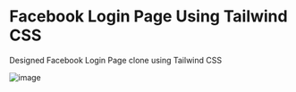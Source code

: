 # Facebook Login Page Using Tailwind CSS
Designed Facebook Login Page clone using Tailwind CSS

![image](https://user-images.githubusercontent.com/78128129/175257121-101462f5-b93d-4ac0-b66c-28274302e572.png)
